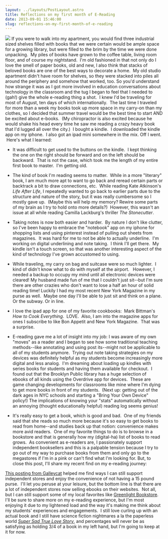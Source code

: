 ```yaml
---
layout: ../layouts/PostLayout.astro
title: Reflections on my first month of E-Reading
date: 2013-09-01 15:46:00
slug: reflections-on-my-first-month-of-e-reading
---
```


[![](http://3.bp.blogspot.com/-CAhmTfXoxp4/UgJoD8IsQTI/AAAAAAAAAzA/sauveFO8ykU/s200/photo.JPG)](http://3.bp.blogspot.com/-CAhmTfXoxp4/UgJoD8IsQTI/AAAAAAAAAzA/sauveFO8ykU/s1600/photo.JPG) If you were to walk into my apartment, you would find three industrial sized shelves filled with books that we were certain would be ample space for a growing library, but were filled to the brim by the time we were done unpacking.  My piles of books have grown to the coffee table, living room floor, and of course my nightstand.  I'm old fashioned in that not only do I love the smell of paper books, old and new, I also think that stacks of beloved books are one of the best ways to decorate a home.  My old studio apartment didn't have room for shelves, so they were stacked into piles all around the periphery and somehow that worked, too. So you'd understand how strange it was as I got more involved in education conversations about technology in the classroom and the tug I began to feel that I needed to (gah!) give the whole e-reading thing a shot.  I knew I'd be traveling for most of August, ten days of which internationally.  The last time I traveled for more than a week my books took up more space in my carry-on than my clothes, so I decided that summer travel would be the best time to start AND be excited about e-books.  (My chiropractor is also excited because he would shake his head every time he saw me reading a crazy heavy book that I'd lugged all over the city.)  I bought a kindle.  I downloaded the kindle app on my iphone.  I also got an ipad mini somewhere in the mix. Off I went.  Here's what I learned:

*   It was difficult to get used to the buttons on the kindle.  I kept thinking the one on the right should be forward and on the left should be backward.  That is not the case, which took me the length of my entire first book to master.  I'm getting old.

*   The kind of book I'm reading seems to matter.  While in a more "literary" book, I am much more apt to want to go back and reread certain parts or backtrack a bit to draw connections, etc.  While reading Kate Atkinson's _Life After Life_, I repeatedly wanted to go back to earlier parts due to the structure and nature of the story, but it was really cumbersome so I mostly gave up.  (Maybe this will help my memory? Rewire some parts of my brain as I try to hold onto more details?)  However, this wasn't an issue at all while reading Camilla Lackburg's thriller _The Stonecutter_.

*   Taking notes is now both easier and harder.  By nature I don't like clutter, so I've been happy to embrace the "notebook" app on my iphone for shopping lists and using pinterest instead of pulling out sheets from magazines.  It was hard for me to not be able to actually underline.  I'm working on digital underlining and note taking.  I think I'll get there.  My kindle isn't a touch screen, so that was another interesting aspect of the kind of technology I've grown accustomed to using.

*   While traveling, my carry on bag and suitcase were so much lighter.  I kind of didn't know what to do with myself at the airport.   However, I needed a backup to occupy my mind until all electronic devices were cleared! My husband made fun of me that I couldn't just sit--but I'm sure there are other crazies who don't want to lose a half an hour of solid reading time! Luckily I had my most recent New York Magazine in my purse as well.  Maybe one day I'll be able to just sit and think on a plane. Or the subway. Or in line.

*   I love the ipad app for one of my favorite cookbooks:  Mark Bittman's _How to Cook Everything_.  LOVE.  Also, I am into the magazine apps for ones I subscribe to like Bon Appetit and New York Magazine.  That was a surprise.

*   E-reading gave me a lot of insight into my job: I was aware of my own "moves" as a reader and I began to see how some traditional teaching methods--like annotating and using post its--might not be applicable to all of my students anymore.  Trying out note taking strategies on my devices was definitely helpful as my students become increasingly more digital and less analog.  I'm dreaming about loading up kindles with series books for students and having them available for checkout.  I found out that the Brooklyn Public library has a huge selection of ebooks of all kinds using the Overdrive app for devices.  These are game changing developments for classrooms like mine where I'm dying to get more books in front of my students.  (Next up: getting out of the dark ages in NYC schools and starting a "Bring Your Own Device" policy!) The implications of knowing your "stats" automatically without an annoying (thought educationally helpful) reading log seems genius!

*   It's really easy to get a book, which is good and bad.  One of my friends said that she reads so much more because it's so easy to get books to read from home--and studies back up that notion: convenience makes more avid readers.  One of my favorite things to do is to browse in a bookstore and that is generally how my (digital-ha) list of books to read grows.  As convenient as e-readers are, I passionately support independent booksellers and this is a palpable tension because I try to go out of my way to purchase books from them and only go to the megastores if I'm in a pink or can't find what I'm looking for. But, to close this post, I'll share my recent find on my e-reading journey:

[This posting from Galleycat](http://www.mediabistro.com/galleycat/how-to-buy-ebooks-from-an-indie-bookstore_b45060) helped me find ways I can still support independent stores and enjoy the convenience of not having a 15 pound purse.  I'll let you peruse at your leisure, but the bottom line is that there are a lot of independent stores now selling ebooks on their websites.  Not all, but I can still support some of my local favorites like [Greenlight Bookstore](http://greenlightbookstore.com/koboaccount). I'll be sure to share more on my e-reading experience, but I'm most enjoying it due to my lightened load and the way it's making me think about my students' experiences and engagements.  I still love curling up with an actual book and I still have science fiction nightmares a la the paperless world _[Super Sad True Love Story](http://akindoflibrary.blogspot.com/2011/03/super-sad-true-love-story-and-science.html)_, and percentages will never be as satisfying as holding 3/4 of a book in my left hand, but I'm going to keep at it for now.